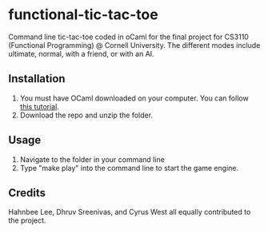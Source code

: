 # functional-tic-tac-toe
Command line tic-tac-toe coded in oCaml for the final project for CS3110 (Functional Programming) @ Cornell University. The different modes include ultimate, normal, with a friend, or with an AI. 
## Installation
1. You must have OCaml downloaded on your computer. You can follow [this tutorial](http://www.cs.cornell.edu/courses/cs3110/2020sp/install.html).
2. Download the repo and unzip the folder.
## Usage
1. Navigate to the folder in your command line
2. Type "make play" into the command line to start the game engine.
## Credits
Hahnbee Lee, Dhruv Sreenivas, and Cyrus West all equally contributed to the project.
